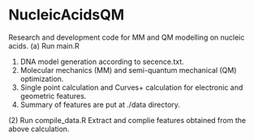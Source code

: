 # NucleicAcidsQM

Research and development code for MM and QM modelling on nucleic acids.
(a) Run main.R
1) DNA model generation according to secence.txt.
2) Molecular mechanics (MM) and semi-quantum mechanical (QM) optimization.
3) Single point calculation and Curves+ calculation for electronic and geometric features.
4) Summary of features are put at ./data directory.

(2) Run compile_data.R
Extract and complie features obtained from the above calculation.
